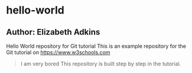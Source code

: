# hello-world
## Author: Elizabeth Adkins
Hello World repository for Git tutorial
This is an example repository for the Git tutorial on https://www.w3schools.com
>I am very bored
This repository is built step by step in the tutorial.
